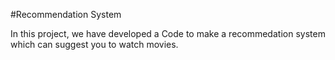 #Recommendation System

In this project, we have developed a Code to make a recommedation system which can suggest you to watch movies.
